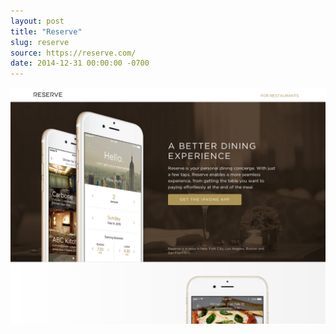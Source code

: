 ```yaml
---
layout: post 
title: "Reserve"
slug: reserve
source: https://reserve.com/
date: 2014-12-31 00:00:00 -0700
---
```


<img src="/screenshots/reserve.jpg">

